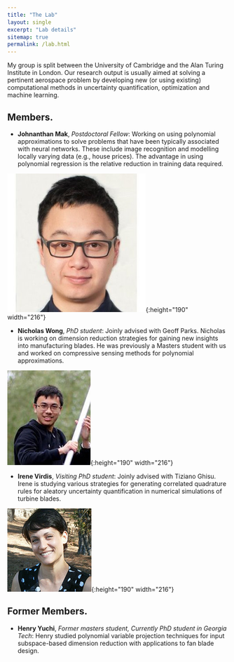 ```yaml
---
title: "The Lab"
layout: single
excerpt: "Lab details"
sitemap: true
permalink: /lab.html
---
```


My group is split between the University of Cambridge and the Alan Turing Institute in London. Our research output is usually aimed at solving a pertinent aerospace problem by developing new (or using existing) computational methods in uncertainty quantification, optimization and machine learning. 

## Members.
- **Johnanthan Mak**, *Postdoctoral Fellow*: Working on using polynomial approximations to solve problems that have been typically associated with neural networks. These include image recognition and modelling locally varying data (e.g., house prices). The advantage in using polynomial regression is the relative reduction in training data required.

![alt text](https://raw.githubusercontent.com/psesh/psesh.github.io/master/images/jonny.jpg "Johnanthan Mak" ){:height="190" width="216"}

- **Nicholas Wong**, *PhD student*: Joinly advised with Geoff Parks. Nicholas is working on dimension reduction strategies for gaining new insights into manufacturing blades. He was previously a Masters student with us and worked on compressive sensing methods for polynomial approximations. 

![alt text](https://raw.githubusercontent.com/psesh/psesh.github.io/master/images/nick.jpg "Nicholas Wong" ){:height="190" width="216"}

-  **Irene Virdis**, *Visiting PhD student*: Joinly advised with Tiziano Ghisu. Irene is studying various strategies for generating correlated quadrature rules for aleatory uncertainty quantification in numerical simulations of turbine blades. 

![alt text](https://raw.githubusercontent.com/psesh/psesh.github.io/master/images/irene.jpg "Irene Virdis"){:height="190" width="216"}

## Former Members.
- **Henry Yuchi**, *Former masters student, Currently PhD student in Georgia Tech*: Henry studied polynomial variable projection techniques for input subspace-based dimension reduction with applications to fan blade design.

